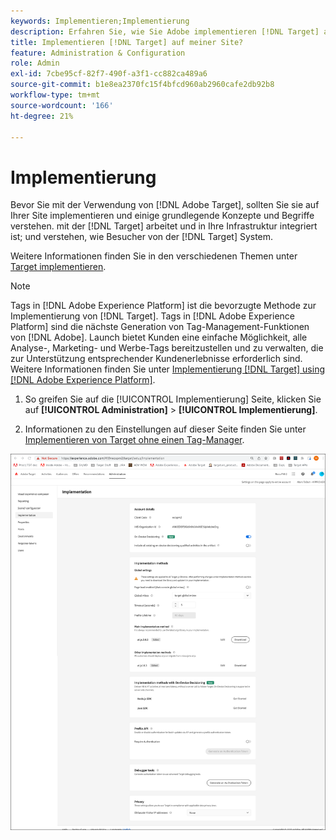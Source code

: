 ```yaml
---
keywords: Implementieren;Implementierung
description: Erfahren Sie, wie Sie Adobe implementieren [!DNL Target] auf Ihrer Site. Legen Sie Ihre globalen Einstellungen, die Implementierungsmethode (AEP Web SDK oder at.js) und vieles mehr fest.
title: Implementieren [!DNL Target] auf meiner Site?
feature: Administration & Configuration
role: Admin
exl-id: 7cbe95cf-82f7-490f-a3f1-cc882ca489a6
source-git-commit: b1e8ea2370fc15f4bfcd960ab2960cafe2db92b8
workflow-type: tm+mt
source-wordcount: '166'
ht-degree: 21%

---
```


# Implementierung

Bevor Sie mit der Verwendung von [!DNL Adobe Target], sollten Sie sie auf Ihrer Site implementieren und einige grundlegende Konzepte und Begriffe verstehen. mit der [!DNL Target] arbeitet und in Ihre Infrastruktur integriert ist; und verstehen, wie Besucher von der [!DNL Target] System.

Weitere Informationen finden Sie in den verschiedenen Themen unter [Target implementieren](/help/main/c-implementing-target/implementing-target.md).

>[!NOTE]
>
>Tags in [!DNL Adobe Experience Platform] ist die bevorzugte Methode zur Implementierung von [!DNL Target]. Tags in [!DNL Adobe Experience Platform] sind die nächste Generation von Tag-Management-Funktionen von [!DNL Adobe]. Launch bietet Kunden eine einfache Möglichkeit, alle Analyse-, Marketing- und Werbe-Tags bereitzustellen und zu verwalten, die zur Unterstützung entsprechender Kundenerlebnisse erforderlich sind. Weitere Informationen finden Sie unter [Implementierung [!DNL Target] using [!DNL Adobe Experience Platform]](https://developer.adobe.com/target/implement/client-side/atjs/how-to-deployatjs/implement-target-using-adobe-launch/).

1. So greifen Sie auf die [!UICONTROL Implementierung] Seite, klicken Sie auf **[!UICONTROL Administration]** > **[!UICONTROL Implementierung]**.

1. Informationen zu den Einstellungen auf dieser Seite finden Sie unter [Implementieren von Target ohne einen Tag-Manager](https://developer.adobe.com/target/implement/client-side/atjs/how-to-deployatjs/implement-target-without-a-tag-manager/).

![Implementierungsseite](/help/main/administrating-target/assets/implementation.png)
